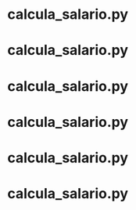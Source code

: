 # calcula_salario.py
# calcula_salario.py
# calcula_salario.py
# calcula_salario.py
# calcula_salario.py
# calcula_salario.py
